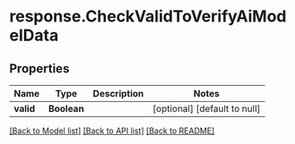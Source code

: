 # response.CheckValidToVerifyAiModelData
## Properties

| Name | Type | Description | Notes |
|------------ | ------------- | ------------- | -------------|
| **valid** | **Boolean** |  | [optional] [default to null] |

[[Back to Model list]](../README.md#documentation-for-models) [[Back to API list]](../README.md#documentation-for-api-endpoints) [[Back to README]](../README.md)

